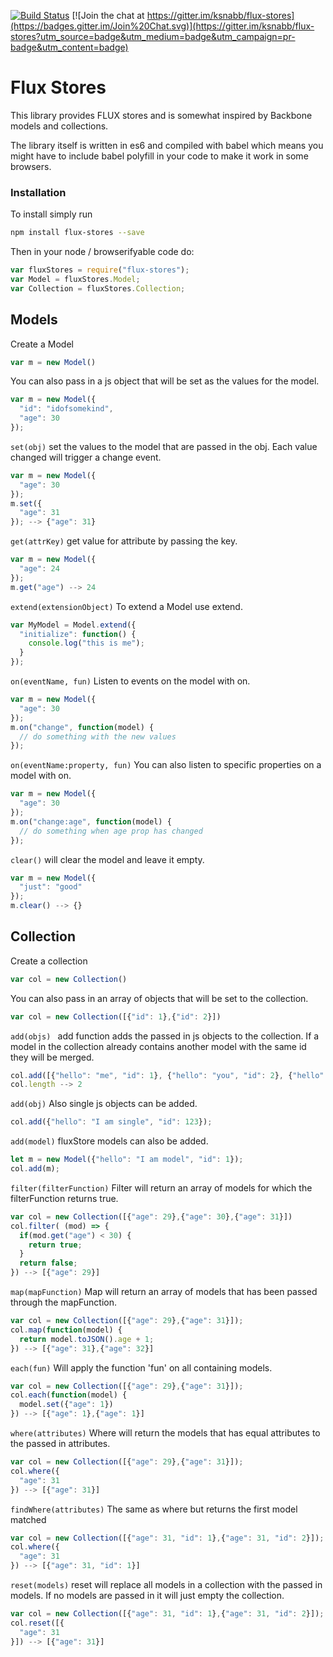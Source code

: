 [![Build Status](https://travis-ci.org/ksnabb/flux-stores.svg)](https://travis-ci.org/ksnabb/flux-stores)
[![Join the chat at https://gitter.im/ksnabb/flux-stores](https://badges.gitter.im/Join%20Chat.svg)](https://gitter.im/ksnabb/flux-stores?utm_source=badge&utm_medium=badge&utm_campaign=pr-badge&utm_content=badge)

# Flux Stores

This library provides FLUX stores and is somewhat inspired by Backbone models and collections.

The library itself is written in es6 and compiled with babel which means you might have to
include babel polyfill in your code to make it work in some browsers.

### Installation

To install simply run

```sh
npm install flux-stores --save
```

Then in your node / browserifyable code do:

```js
var fluxStores = require("flux-stores");
var Model = fluxStores.Model;
var Collection = fluxStores.Collection;
```

## Models

Create a Model

```js
var m = new Model()
```

You can also pass in a js object that will be set as the values for the model.

```js
var m = new Model({
  "id": "idofsomekind",
  "age": 30
});
```

`set(obj)`
set the values to the model that are passed in the obj. Each value changed will trigger a change event.

```js
var m = new Model({
  "age": 30
});
m.set({
  "age": 31
}); --> {"age": 31}
```

`get(attrKey)`
get value for attribute by passing the key.

```js
var m = new Model({
  "age": 24
});
m.get("age") --> 24
```

`extend(extensionObject)`
To extend a Model use extend.

```js
var MyModel = Model.extend({
  "initialize": function() {
    console.log("this is me");
  }
});
```
`on(eventName, fun)`
Listen to events on the model with on.

```js
var m = new Model({
  "age": 30
});
m.on("change", function(model) {
  // do something with the new values
});
```
`on(eventName:property, fun)`
You can also listen to specific properties on a model with on.

```js
var m = new Model({
  "age": 30
});
m.on("change:age", function(model) {
  // do something when age prop has changed
});
```

`clear()`
will clear the model and leave it empty.

```js
var m = new Model({
  "just": "good"
});
m.clear() --> {}
```

## Collection

Create a collection

```js
var col = new Collection()
```

You can also pass in an array of objects that will be set to the collection.

```js
var col = new Collection([{"id": 1},{"id": 2}])
```

`add(objs) `
add function adds the passed in js objects to the collection. If a
model in the collection already contains another model with the same id they
will be merged.

```js
col.add([{"hello": "me", "id": 1}, {"hello": "you", "id": 2}, {"hello": "me again", "id": 1}]);
col.length --> 2
```

`add(obj)`
Also single js objects can be added.

```js
col.add({"hello": "I am single", "id": 123});
```

`add(model)`
fluxStore models can also be added.

```js
let m = new Model({"hello": "I am model", "id": 1});
col.add(m);
```

`filter(filterFunction)`
Filter will return an array of models for which the filterFunction returns true.

```js
var col = new Collection([{"age": 29},{"age": 30},{"age": 31}])
col.filter( (mod) => {
  if(mod.get("age") < 30) {
    return true;
  }
  return false;
}) --> [{"age": 29}]
```

`map(mapFunction)`
Map will return an array of models that has been passed through the mapFunction.

```js
var col = new Collection([{"age": 29},{"age": 31}]);
col.map(function(model) {
  return model.toJSON().age + 1;
}) --> [{"age": 31},{"age": 32}]
```

`each(fun)`
Will apply the function 'fun' on all containing models.

```js
var col = new Collection([{"age": 29},{"age": 31}]);
col.each(function(model) {
  model.set({"age": 1})
}) --> [{"age": 1},{"age": 1}]
```

`where(attributes)`
Where will return the models that has equal attributes to the passed in attributes.

```js
var col = new Collection([{"age": 29},{"age": 31}]);
col.where({
  "age": 31
}) --> [{"age": 31}]
```

`findWhere(attributes)`
The same as where but returns the first model matched

```js
var col = new Collection([{"age": 31, "id": 1},{"age": 31, "id": 2}]);
col.where({
  "age": 31
}) --> [{"age": 31, "id": 1}]
```

`reset(models)`
reset will replace all models in a collection with the passed in models. If no models are passed in it will just empty the collection.

```js
var col = new Collection([{"age": 31, "id": 1},{"age": 31, "id": 2}]);
col.reset([{
  "age": 31
}]) --> [{"age": 31}]
```
